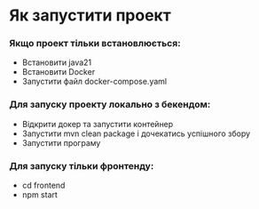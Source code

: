 # Як запустити проект

### Якщо проект тільки встановлюється:

* Встановити java21
* Встановити Docker
* Запустити файл docker-compose.yaml

### Для запуску проекту локально з бекендом:

* Відкрити докер та запустити контейнер 
* Запустити mvn clean package і дочекатись успішного збору
* Запустити програму

### Для запуску тільки фронтенду:

* cd frontend
* npm start